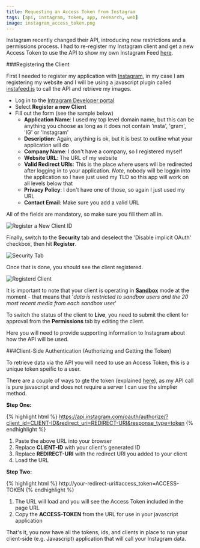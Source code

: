 ```yaml
---
title: Requesting an Access Token from Instagram
tags: [api, instagram, token, app, research, web]
image: instagram_access_token.png
---
```


Instagram recently changed their API, introducing new restrictions and a permissions process. I had to re-register my Instagram client and get a new Access Token to use the API to show my own Instagram Feed [here](/about).

###Registering the Client

First I needed to register my application with [Instagram](https://www.instagram.com/developer/), in my case I am registering my website and I will be using a javascript plugin called [instafeed.js](http://instafeedjs.com/) to call the API and retrieve my images. 

- Log in to the [Intragram Developer portal](https://www.instagram.com/developer/)
- Select **Register a new Client**
- Fill out the form (see the sample below)
  - **Application Name**: I used my top level domain name, but this can be anything you choose as long as it does not contain 'insta', 'gram', 'IG' or 'Instagram'
  - **Description**: Again, anything is ok, but it is best to outline what your application will do
  - **Company Name**: I don't have a company, so I registered myself
  - **Website URL**: The URL of my website
  - **Valid Redirect URIs**: This is the place where users will be redirected after logging in to your application. *Note*, nobody will be loggin into the application so I have just used my TLD so this app will work on all levels below that
  - **Privacy Policy**: I don't have one of those, so again I just used my URL
  - **Contact Email**: Make sure you add a valid URL

All of the fields are mandatory, so make sure you fill them all in.

![Register a New Client ID](blog_img/register_instagram_client.png)

Finally, switch to the **Security** tab and deselect the 'Disable implicit OAuth' checkbox, then hit **Register**.

![Security Tab](blog_img/security_tab.png)

Once that is done, you should see the client registered.

![Registerd Client](blog_img/registered_client.png)

It is important to note that your client is operating in [**Sandbox**](https://www.instagram.com/developer/sandbox/) mode at the moment - that means that '*data is restricted to sandbox users and the 20 most recent media from each sandbox user*'

To switch the status of the client to **Live**, you need to submit the client for approval from the **Permissions** tab by editing the client.

Here you will need to provide supporting information to Instagram about how the API will be used. 

###Client-Side Authentication (Authorizing and Getting the Token)

To retrieve data via the API you will need to use an Access Token, this is a unique token speific to a user. 

There are a couple of ways to gte the token (explained [here](https://www.instagram.com/developer/authentication/)), as my API call is pure javascript and does not require a server I can use the simplier method. 

**Step One:**

{% highlight html %}
https://api.instagram.com/oauth/authorize/?client_id=CLIENT-ID&redirect_uri=REDIRECT-URI&response_type=token
{% endhighlight %}

1. Paste the above URL into your browser
2. Replace **CLIENT-ID** with your client's generated ID
3. Replace **REDIRECT-URI** with the redirect URI you added to your client
4. Load the URL

**Step Two:**

{% highlight html %}
http://your-redirect-uri#access_token=ACCESS-TOKEN
{% endhighlight %}

1. The URL will load and you will see the Access Token included in the page URL
2. Copy the **ACCESS-TOKEN** from the URL for use in your javascript application

That's it, you now have all the tokens, ids, and clients in place to run your client-side (e.g. Javascript) application that will call your Instagram data.